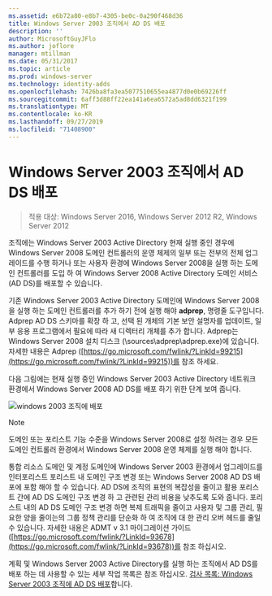 ```yaml
---
ms.assetid: e6b72a80-e8b7-4305-be0c-0a290f468d36
title: Windows Server 2003 조직에서 AD DS 배포
description: ''
author: MicrosoftGuyJFlo
ms.author: joflore
manager: mtillman
ms.date: 05/31/2017
ms.topic: article
ms.prod: windows-server
ms.technology: identity-adds
ms.openlocfilehash: 7426ba8fa3ea5077510655ea4877d0e0b69226ff
ms.sourcegitcommit: 6aff3d88ff22ea141a6ea6572a5ad8dd6321f199
ms.translationtype: MT
ms.contentlocale: ko-KR
ms.lasthandoff: 09/27/2019
ms.locfileid: "71408900"
---
```

# <a name="deploying-ad-ds-in-a-windows-server-2003-organization"></a>Windows Server 2003 조직에서 AD DS 배포

>적용 대상: Windows Server 2016, Windows Server 2012 R2, Windows Server 2012

조직에는 Windows Server 2003 Active Directory 현재 실행 중인 경우에 Windows Server 2008 도메인 컨트롤러의 운영 체제의 일부 또는 전부의 전체 업그레이드를 수행 하거나 또는 사용자 환경에 Windows Server 2008을 실행 하는 도메인 컨트롤러를 도입 하 여 Windows Server 2008 Active Directory 도메인 서비스 (AD DS)를 배포할 수 있습니다.  
  
기존 Windows Server 2003 Active Directory 도메인에 Windows Server 2008을 실행 하는 도메인 컨트롤러를 추가 하기 전에 실행 해야 **adprep**, 명령줄 도구입니다. Adprep AD DS 스키마를 확장 하 고, 선택 된 개체의 기본 보안 설명자를 업데이트, 일부 응용 프로그램에서 필요에 따라 새 디렉터리 개체를 추가 합니다. Adprep는 Windows Server 2008 설치 디스크 (\sources\adprep\adprep.exe)에 있습니다. 자세한 내용은 Adprep ([https://go.microsoft.com/fwlink/?LinkId=99215](https://go.microsoft.com/fwlink/?LinkId=99215))를 참조 하세요.  
  
다음 그림에는 현재 실행 중인 Windows Server 2003 Active Directory 네트워크 환경에서 Windows Server 2008 AD DS를 배포 하기 위한 단계 보여 줍니다.  
  
![windows 2003 조직에 배포](media/Deploying-AD-DS-in-a-Windows-Server-2003-Organization/900c4eee-1119-4a9a-9310-755597428b71.gif)  
  
> [!NOTE]  
> 도메인 또는 포리스트 기능 수준을 Windows Server 2008로 설정 하려는 경우 모든 도메인 컨트롤러 환경에서 Windows Server 2008 운영 체제를 실행 해야 합니다.  
  
통합 리소스 도메인 및 계정 도메인에 Windows Server 2003 환경에서 업그레이드를 인터포리스트 포리스트 내 도메인 구조 변경 또는 Windows Server 2008 AD DS 배포에 포함 해야 할 수 있습니다. AD DS에 조직의 표현의 복잡성을 줄이고 활용 포리스트 간에 AD DS 도메인 구조 변경 하 고 관련된 관리 비용을 낮추도록 도와 줍니다. 포리스트 내의 AD DS 도메인 구조 변경 하면 복제 트래픽을 줄이고 사용자 및 그룹 관리, 필요한 양을 줄이는의 그룹 정책 관리를 단순화 하 여 조직에 대 한 관리 오버 헤드를 줄일 수 있습니다. 자세한 내용은 ADMT v 3.1 마이그레이션 가이드 ([https://go.microsoft.com/fwlink/?LinkId=93678](https://go.microsoft.com/fwlink/?LinkId=93678))를 참조 하십시오.  
  
계획 및 Windows Server 2003 Active Directory를 실행 하는 조직에서 AD DS를 배포 하는 데 사용할 수 있는 세부 작업 목록은 참조 하십시오. [검사 목록: Windows Server 2003 조직에 AD DS 배포](https://technet.microsoft.com/library/cc771407.aspx)합니다.  
  


